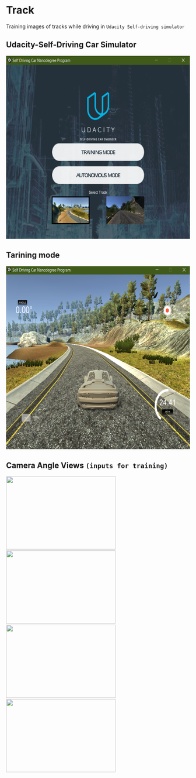 # Track
Training images of tracks while driving in `Udacity Self-driving simulator`

## Udacity-Self-Driving Car Simulator
<img src="https://github.com/deepraj1729/Track/blob/master/screens/start_screen.png" width = "700" height = "500">

## Tarining mode
<img src="https://github.com/deepraj1729/Track/blob/master/screens/training_mode.png" width = "700" height = "500">

## Camera Angle Views `(inputs for training)` 
<img src="https://github.com/deepraj1729/Track/blob/master/IMG/center_2020_07_07_14_54_07_924.jpg" width = "300" height = "200"> <img src="https://github.com/deepraj1729/Track/blob/master/IMG/center_2020_07_07_14_55_08_666.jpg" width = "300" height = "200"> <img src="https://github.com/deepraj1729/Track/blob/master/IMG/center_2020_07_07_14_55_44_600.jpg" width = "300" height = "200"> <img src="https://github.com/deepraj1729/Track/blob/master/IMG/center_2020_07_07_14_55_05_343.jpg" width = "300" height = "200">
